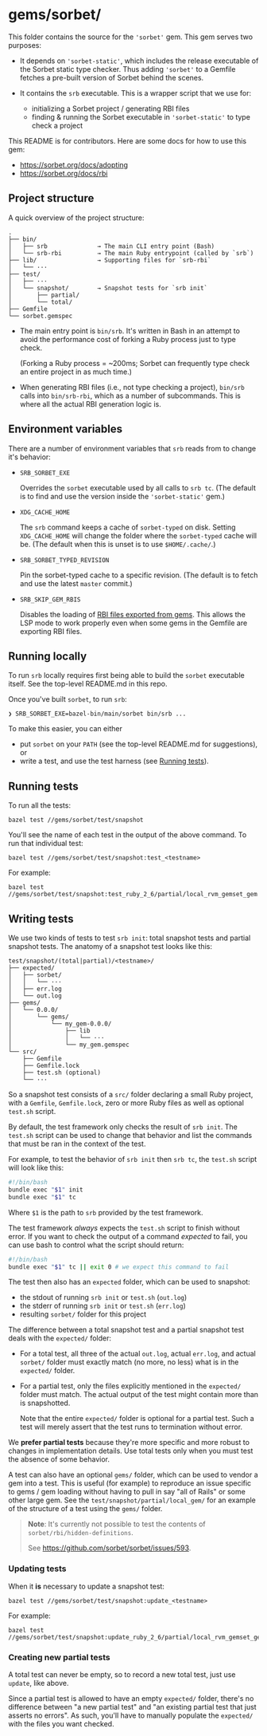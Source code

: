 # gems/sorbet/

This folder contains the source for the `'sorbet'` gem. This gem serves two
purposes:

- It depends on `'sorbet-static'`, which includes the release executable of the
  Sorbet static type checker. Thus adding `'sorbet'` to a Gemfile fetches a
  pre-built version of Sorbet behind the scenes.

- It contains the `srb` executable. This is a wrapper script that we use for:

  - initializing a Sorbet project / generating RBI files
  - finding & running the Sorbet executable in `'sorbet-static'` to type check a
    project

This README is for contributors. Here are some docs for how to use this gem:

- <https://sorbet.org/docs/adopting>
- <https://sorbet.org/docs/rbi>


## Project structure

A quick overview of the project structure:

```
.
├── bin/
│   ├── srb              → The main CLI entry point (Bash)
│   └── srb-rbi          → The main Ruby entrypoint (called by `srb`)
├── lib/                 → Supporting files for `srb-rbi`
│   └── ···
├── test/
│   ├── ···
│   └── snapshot/        → Snapshot tests for `srb init`
│       ├── partial/
│       └── total/
├── Gemfile
└── sorbet.gemspec
```

- The main entry point is `bin/srb`. It's written in Bash in an attempt to avoid
  the performance cost of forking a Ruby process just to type check.

  (Forking a Ruby process = ~200ms; Sorbet can frequently type check an entire
  project in as much time.)

- When generating RBI files (i.e., not type checking a project), `bin/srb` calls
  into `bin/srb-rbi`, which as a number of subcommands. This is where all the
  actual RBI generation logic is.


## Environment variables

There are a number of environment variables that `srb` reads from to change it's
behavior:

- `SRB_SORBET_EXE`

  Overrides the `sorbet` executable used by all calls to `srb tc`.
  (The default is to find and use the version inside the `'sorbet-static'` gem.)

- `XDG_CACHE_HOME`

  The `srb` command keeps a cache of `sorbet-typed` on disk. Setting
  `XDG_CACHE_HOME` will change the folder where the `sorbet-typed` cache will
  be. (The default when this is unset is to use `$HOME/.cache/`.)

- `SRB_SORBET_TYPED_REVISION`

  Pin the sorbet-typed cache to a specific revision. (The default is to fetch
  and use the latest `master` commit.)

- `SRB_SKIP_GEM_RBIS`

  Disables the loading of
  [RBI files exported from gems](https://sorbet.org/docs/rbi#rbis-within-gems).
  This allows the LSP mode to work properly even when some gems in the Gemfile
  are exporting RBI files.

## Running locally

To run `srb` locally requires first being able to build the `sorbet` executable
itself. See the top-level README.md in this repo.

Once you've built `sorbet`, to run `srb`:

```
❯ SRB_SORBET_EXE=bazel-bin/main/sorbet bin/srb ...
```

To make this easier, you can either

- put `sorbet` on your `PATH` (see the top-level README.md for suggestions), or
- write a test, and use the test harness (see [Running tests](#running-tests)).


## Running tests

To run all the tests:

```
bazel test //gems/sorbet/test/snapshot
```

You'll see the name of each test in the output of the above command. To run that individual test:

```
bazel test //gems/sorbet/test/snapshot:test_<testname>
```

For example:

```
bazel test //gems/sorbet/test/snapshot:test_ruby_2_6/partial/local_rvm_gemset_gem
```

## Writing tests

We use two kinds of tests to test `srb init`: total snapshot tests and partial
snapshot tests. The anatomy of a snapshot test looks like this:

```
test/snapshot/(total|partial)/<testname>/
├── expected/
│   ├── sorbet/
│   │   └── ···
│   ├── err.log
│   └── out.log
├── gems/
│   └── 0.0.0/
│       └── gems/
│           └── my_gem-0.0.0/
│               ├── lib
│               │   └── ···
│               └── my_gem.gemspec
└── src/
    ├── Gemfile
    ├── Gemfile.lock
    ├── test.sh (optional)
    └── ···
```

So a snapshot test consists of a `src/` folder declaring a small Ruby project,
with a `Gemfile`, `Gemfile.lock`, zero or more Ruby files as well as optional
`test.sh` script.

By default, the test framework only checks the result of `srb init`.
The `test.sh` script can be used to change that behavior and list the commands
that must be ran in the context of the test.

For example, to test the behavior of `srb init` then `srb tc`, the `test.sh`
script will look like this:

```bash
#!/bin/bash
bundle exec "$1" init
bundle exec "$1" tc
```

Where `$1` is the path to `srb` provided by the test framework.

The test framework *always* expects the `test.sh` script to finish without error.
If you want to check the output of a command *expected* to fail, you can use bash
to control what the script should return:

```bash
#!/bin/bash
bundle exec "$1" tc || exit 0 # we expect this command to fail
```

The test then also has an `expected` folder, which can be used to snapshot:

- the stdout of running `srb init` or `test.sh` (`out.log`)
- the stderr of running `srb init` or `test.sh` (`err.log`)
- resulting `sorbet/` folder for this project

The difference between a total snapshot test and a partial snapshot test deals
with the `expected/` folder:

- For a total test, all three of the actual `out.log`, actual `err.log`, and
  actual `sorbet/` folder must exactly match (no more, no less) what is in the
  `expected/` folder.

- For a partial test, only the files explicitly mentioned in the `expected/`
  folder must match. The actual output of the test might contain more than is
  snapshotted.

  Note that the entire `expected/` folder is optional for a partial test. Such a
  test will merely assert that the test runs to termination without error.

We **prefer partial tests** because they're more specific and more robust to
changes in implementation details. Use total tests only when you must test the
absence of some behavior.

A test can also have an optional `gems/` folder, which can be used to vendor a
gem into a test. This is useful (for example) to reproduce an issue specific to
gems / gem loading without having to pull in say "all of Rails" or some other
large gem. See the `test/snapshot/partial/local_gem/` for an example of the structure
of a test using the `gems/` folder.

> **Note**: It's currently not possible to test the contents of
> `sorbet/rbi/hidden-definitions`.
>
> See <https://github.com/sorbet/sorbet/issues/593>.

### Updating tests

When it **is** necessary to update a snapshot test:

```
bazel test //gems/sorbet/test/snapshot:update_<testname>
```

For example:

```
bazel test //gems/sorbet/test/snapshot:update_ruby_2_6/partial/local_rvm_gemset_gem
```

### Creating new partial tests

A total test can never be empty, so to record a new total test, just use
`update`, like above.

Since a partial test is allowed to have an empty `expected/` folder, there's no
difference between "a new partial test" and "an existing partial test that just
asserts no errors". As such, you'll have to manually populate the `expected/`
with the files you want checked.
